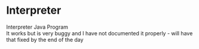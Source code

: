 # Interpreter
 Interpreter Java Program <br>
 It works but is very buggy and I have not documented it properly - will have that fixed by the end of the day
